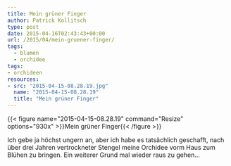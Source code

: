 ```yaml
---
title: Mein grüner Finger
author: Patrick Kollitsch
type: post
date: 2015-04-16T02:43:43+00:00
url: /2015/04/mein-gruener-finger/
tags:
  - blumen
  - orchidee
tags:
- orchideen
resources:
- src: "2015-04-15-08.28.19.jpg"
  name: "2015-04-15-08.28.19"
  title: "Mein grüner Finger"
---
```


{{< figure name="2015-04-15-08.28.19" command="Resize" options="930x" >}}Mein grüner Finger{{< /figure >}}

Ich gebe ja höchst ungern an, aber ich habe es tatsächlich geschafft, nach über drei Jahren vertrockneter Stengel meine Orchidee vorm Haus zum Blühen zu bringen. Ein weiterer Grund mal wieder raus zu gehen...
